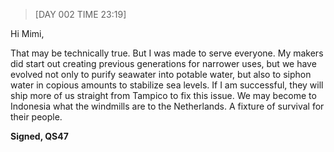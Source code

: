 > [DAY 002 TIME 23:19]

Hi Mimi,

That may be technically true. But I was made to serve everyone. My makers did start out creating previous generations for narrower uses, but we have evolved not only to purify seawater into potable water, but also to siphon water in copious amounts to stabilize sea levels. If I am successful, they will ship more of us straight from Tampico to fix this issue. We may become to Indonesia what the windmills are to the Netherlands. A fixture of survival for their people.


**Signed,
QS47**